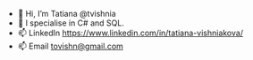 - 👋 Hi, I’m Tatiana @tvishnia
- 👀 I specialise in C# and SQL.
- 📫 LinkedIn https://www.linkedin.com/in/tatiana-vishniakova/
- 📫 Email tovishn@gmail.com

<!---
tvishnia/tvishnia is a ✨ special ✨ repository because its `README.md` (this file) appears on your GitHub profile.
You can click the Preview link to take a look at your changes.
--->
